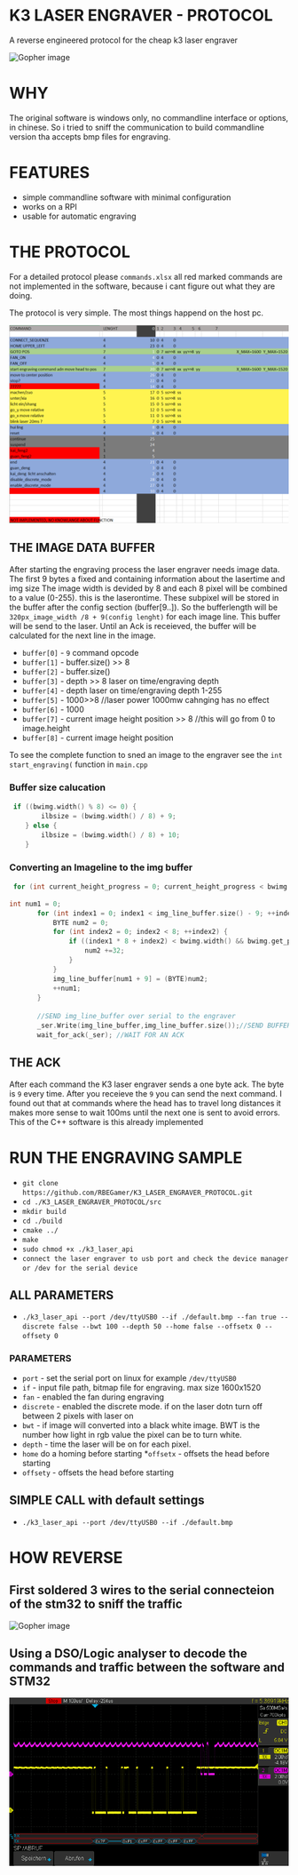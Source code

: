 # K3 LASER ENGRAVER - PROTOCOL
A reverse engineered protocol for the cheap k3 laser engraver

![Gopher image](/documentation/pictures/device.JPG)


# WHY
The original software is windows only, no commandline interface or options, in chinese.
So i tried to sniff the communication to  build commandline version tha accepts bmp files for engraving.





# FEATURES
* simple commandline software with minimal configuration
* works on a RPI
* usable for automatic engraving






# THE PROTOCOL

For a detailed protocol please `commands.xlsx`
all red marked commands are not implemented in the software, because i cant figure out what they are doing.

The protocol is very simple. The most things happend on the host pc.


![Gopher image](/documentation/known_commands.PNG)


## THE IMAGE DATA BUFFER
After starting the engraving process the laser engraver needs image data.
The first 9 bytes a fixed and containing information about the lasertime and img size
The image width is devided by 8 and each 8 pixel will be combined to a value  (0-255). this is the laserontime.
These subpixel will be stored in the buffer after the config section (buffer[9..]).
So the bufferlength will be `320px_image_width /8 + 9(config lenght)` for each image line.
This buffer will be send to the laser. Until an Ack is receieved, the buffer will be calculated for the next line in the image.

* `buffer[0]` - `9` command opcode
* `buffer[1]` -  buffer.size() >> 8
* `buffer[2]` - buffer.size()
* `buffer[3]` - depth >> 8   laser on time/engraving depth
* `buffer[4]` - depth    laser on time/engraving depth 1-255
* `buffer[5]` - 1000>>8 //laser power 1000mw cahnging has no effect
* `buffer[6]` - 1000
* `buffer[7]` - current image height position >> 8 //this will go from 0 to image.height
* `buffer[8]` - current image height position


To see the complete function to sned an image to the engraver see the `int start_engraving(` function in `main.cpp`


### Buffer size calucation
```cpp
 if ((bwimg.width() % 8) <= 0) {
        ilbsize = (bwimg.width() / 8) + 9;
    } else {
        ilbsize = (bwimg.width() / 8) + 10;
    }
 ```
 
 ### Converting an Imageline to the img buffer
 ```cpp
  for (int current_height_progress = 0; current_height_progress < bwimg.height(); ++current_height_progress) {
 ```
 
 
 
 ```cpp
 int num1 = 0;
        for (int index1 = 0; index1 < img_line_buffer.size() - 9; ++index1) {
            BYTE num2 = 0;
            for (int index2 = 0; index2 < 8; ++index2) {
                if ((index1 * 8 + index2) < bwimg.width() && bwimg.get_pixel((index1 * 8) + index2, current_height_progress).red == 0) {
                    num2 +=32;        
                }
            }
            img_line_buffer[num1 + 9] = (BYTE)num2;
            ++num1;
        }
        
        //SEND img_line_buffer over serial to the engraver
        _ser.Write(img_line_buffer,img_line_buffer.size());//SEND BUFFER TO ENGRAVER
        wait_for_ack(_ser); //WAIT FOR AN ACK
```



## THE ACK
After each command the K3 laser engraver sends a one byte ack. The byte is `9` every time.
After you receieve the `9` you can send the next command. 
I found out that at commands where the head has to travel long distances it makes more sense to wait 100ms until the next one is sent to avoid errors. This of the C++ software is this already implemented 







# RUN THE ENGRAVING SAMPLE
* `git clone https://github.com/RBEGamer/K3_LASER_ENGRAVER_PROTOCOL.git`
* `cd ./K3_LASER_ENGRAVER_PROTOCOL/src`
* `mkdir build`
* `cd ./build`
* `cmake ../`
* `make`
* `sudo chmod +x ./k3_laser_api`
* `connect the laser engraver to usb port and check the device manager or /dev for the serial device`

## ALL PARAMETERS
* `./k3_laser_api --port /dev/ttyUSB0 --if ./default.bmp --fan true --discrete false --bwt 100 --depth 50 --home false --offsetx 0 --offsety 0`

### PARAMETERS
* `port` - set the serial port on linux for example `/dev/ttyUSB0`
* `if` - input file path, bitmap file for engraving. max size 1600x1520
* `fan` - enabled the fan during engraving
* `discrete` - enabled the discrete mode. if on the laser dotn turn off between 2 pixels with laser on
* `bwt` - if image will converted into a black white image. BWT is the number how light in rgb value the pixel can be to turn white.
* `depth` - time the laser will be on for each pixel.
* `home` do a homing before starting
*`offsetx` - offsets the head before starting
* `offsety` -  offsets the head before starting
## SIMPLE CALL with default settings
* `./k3_laser_api --port /dev/ttyUSB0 --if ./default.bmp`





# HOW REVERSE

## First soldered 3 wires to the serial connecteion of the stm32 to sniff the traffic
![Gopher image](/documentation/pictures/pcb.JPG)

## Using a DSO/Logic analyser to decode the commands and traffic between the software and STM32
![Gopher image](/documentation/pictures/scope.png)
